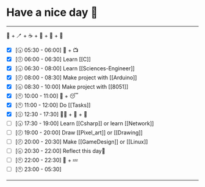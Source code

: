 # Have a nice day 🍵
----
🔆 + 🪥  + ☕ + 🥚 + 💪 + 🚿  
- [x] [🕠 05:30 - 06:00]
📰 + 📺                       
- [x] [🕕 06:00 - 06:30]
Learn [[C]]                       
- [x] [🕡 06:30 - 08:00]
Learn [[Sciences-Engineer]]       
- [x] [🕗 08:00 - 08:30]
Make project with [[Arduino]]     
- [x] [🕣 08:30 - 10:00]
Make project with [[8051]]
- [x] [🕙 10:00 - 11:00]
🍖 + 😴                       
- [x] [🕚 11:00 - 12:00]
Do [[Tasks]]                      
- [x] [🕧 12:30 - 17:30]
🏋️‍♂️ + 🛀 + 🥦                  
- [ ] [🕠 17:30 - 19:00]
Learn [[Csharp]] or learn [[Network]]  
- [ ] [🕖 19:00 - 20:00] 
Draw [[Pixel_art]] or [[Drawing]]      
- [ ] [🕗 20:00 - 20:30]
Make [[GameDesign]] or [[Linux]]       
- [ ] [🕣 20:30 - 22:00]
Reflect this day🤔           
- [ ] [🕙 22:00 - 22:30]
📖 + 💤                       
- [ ] [🕚 23:00 - 05:30] 
----
